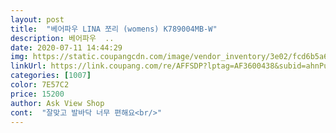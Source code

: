 ```yaml
---
layout: post 
title:  "베어파우 LINA 쪼리 (womens) K789004MB-W" 
description: 베어파우  ..
date: 2020-07-11 14:44:29 
img: https://static.coupangcdn.com/image/vendor_inventory/3e02/fcd6b5a6e0f36d04e4b21b5de59841b52f84c2f7ab41120a3e95785e76ed.jpg 
linkUrl: https://link.coupang.com/re/AFFSDP?lptag=AF3600438&subid=ahnPublicAsk&pageKey=1634760964&itemId=2788252535&vendorItemId=70777973226&traceid=V0-113-2b0b5ae76d585600 
categories: [1007] 
color: 7E57C2 
price: 15200 
author: Ask View Shop 
cont:  "잘맞고 발바닥 너무 편해요<br/>" 
---
```

